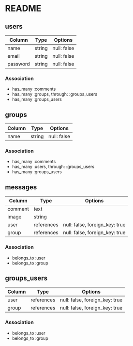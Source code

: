 # README

## users
|Column|Type|Options|
|------|----|-------|
|name|string|null: false|uniquw: true|index: true|
|email|string|null: false|
|password|string|null: false|

### Association
* has_many :comments
* has_many :groups, through: :groups_users
* has_many :groups_users

## groups
|Column|Type|Options|
|------|----|-------|
|name|string|null: false|

### Association
* has_many :comments
* has_many :users, through: :groups_users
* has_many :groups_users

## messages
|Column|Type|Options|
|------|----|-------|
|comment|text|
|image|string|
|user|references|null: false, foreign_key: true|
|group|references|null: false, foreign_key: true|

### Association
* belongs_to :user
* belongs_to :group

## groups_users
|Column|Type|Options|
|------|----|-------|
|user|references|null: false, foreign_key: true|
|group|references|null: false, foreign_key: true|

### Association
* belongs_to :user
* belongs_to :group